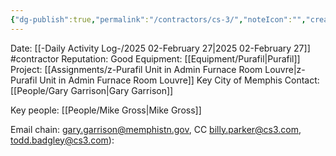 ```yaml
---
{"dg-publish":true,"permalink":"/contractors/cs-3/","noteIcon":"","created":"2025-02-27T15:05:22.373-06:00"}
---
```


Date: [[-Daily Activity Log-/2025 02-February 27\|2025 02-February 27]]
#contractor
Reputation: Good
Equipment: [[Equipment/Purafil\|Purafil]]
Project: [[Assignments/z-Purafil Unit in Admin Furnace Room Louvre\|z-Purafil Unit in Admin Furnace Room Louvre]]
Key City of Memphis Contact: [[People/Gary Garrison\|Gary Garrison]]

Key people: [[People/Mike Gross\|Mike Gross]] 

Email chain:
gary.garrison@memphistn.gov, CC billy.parker@cs3.com, todd.badgley@cs3.com):

